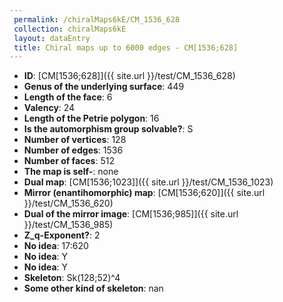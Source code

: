 ```yaml
--- 
 permalink: /chiralMaps6kE/CM_1536_628 
 collection: chiralMaps6kE
 layout: dataEntry
 title: Chiral maps up to 6000 edges - CM[1536;628]
---
```


- **ID**: [CM[1536;628]]({{ site.url }}/test/CM_1536_628)
- **Genus of the underlying surface**: 449
- **Length of the face**: 6
- **Valency**: 24
- **Length of the Petrie polygon**: 16
- **Is the automorphism group solvable?**: S
- **Number of vertices**: 128
- **Number of edges**: 1536
- **Number of faces**: 512
- **The map is self-**: none
- **Dual map**: [CM[1536;1023]]({{ site.url }}/test/CM_1536_1023)
- **Mirror (enantihomorphic) map**: [CM[1536;620]]({{ site.url }}/test/CM_1536_620)
- **Dual of the mirror image**: [CM[1536;985]]({{ site.url }}/test/CM_1536_985)
- **Z_q-Exponent?**: 2
- **No idea**:  17:620
- **No idea**: Y
- **No idea**: Y
- **Skeleton**: Sk(128;52)^4
- **Some other kind of skeleton**: nan
